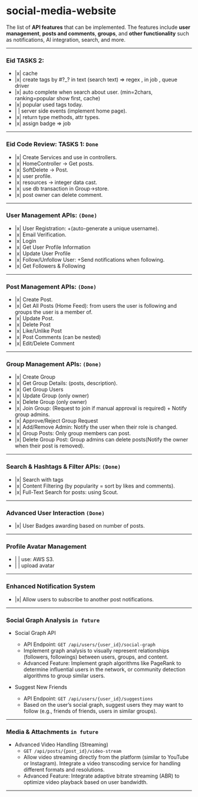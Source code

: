 # social-media-website

The list of **API features** that can be implemented. The features include **user management**, **posts and comments**, **groups**, and **other functionality** such as notifications, AI integration, search, and more.

---

### Eid TASKS 2: 
  - |x| cache
  - |x| create tags by #?_? in text (search text) => regex , in job , queue driver 
  - |x| auto complete when search about user. (min=2chars, ranking=popular show first, cache)
  - |x| popular used tags today.
  - | | server side events (implement home page).
  - |x| return type methods, attr types.
  - |x| assign badge => job

---

### Eid Code Review: TASKS 1: `Done`
  - |x| Create Services and use in controllers.
  - |x| HomeController -> Get posts.
  - |x| SoftDelete -> Post.
  - |x| user profile. 
  - |x| resources -> integer data cast.
  - |x| use db transaction in Group->store.
  - |x| post owner can delete comment.
  

---

### User Management APIs: `(Done)`
  - |x| User Registration: +(auto-generate a unique username).
  - |x| Email Verification.
  - |x| Login
  - |x| Get User Profile Information
  - |x| Update User Profile
  - |x| Follow/Unfollow User: +Send notifications when following.
  - |x| Get Followers & Following

---

### Post Management APIs: `(Done)`
  - |x| Create Post.
  - |x| Get All Posts (Home Feed): from users the user is following and groups the user is a member of.
  - |x| Update Post.
  - |x| Delete Post
  - |x| Like/Unlike Post
  - |x| Post Comments (can be nested)
  - |x| Edit/Delete Comment

---

### Group Management APIs: `(Done)`
  - |x| Create Group
  - |x| Get Group Details:  (posts, description).
  - |x| Get Group Users
  - |x| Update Group (only owner)
  - |x| Delete Group (only owner)
  - |x| Join Group: (Request to join if manual approval is required) + Notify group admins.
  - |x| Approve/Reject Group Request
  - |x| Add/Remove Admin: Notify the user when their role is changed.
  - |x| Group Posts: Only group members can post.
  - |x| Delete Group Post:  Group admins can delete posts(Notify the owner when their post is removed).

---

### Search & Hashtags & Filter APIs: `(Done)`
  - |x| Search with tags
  - |x| Content Filtering (by popularity = sort by likes and comments).
- |x| Full-Text Search for posts: using Scout.

---

### Advanced User Interaction `(Done)`
  - |x| User Badges awarding based on number of posts. 

---

### Profile Avatar Management
  - | | use: AWS S3.
  - | | upload avatar 

---

### Enhanced Notification System
  - |x| Allow users to subscribe to another post notifications.

---

### Social Graph Analysis `in future`

- Social Graph API
    - API Endpoint: `GET /api/users/{user_id}/social-graph`
    - Implement graph analysis to visually represent relationships (followers, followings) between users, groups, and content.
    - Advanced Feature: Implement graph algorithms like PageRank to determine influential users in the network, or community detection algorithms to group similar users.

- Suggest New Friends
  - API Endpoint: `GET /api/users/{user_id}/suggestions`
  - Based on the user’s social graph, suggest users they may want to follow (e.g., friends of friends, users in similar groups).

---

### Media & Attachments `in future`

- Advanced Video Handling (Streaming)
    - `GET /api/posts/{post_id}/video-stream`
    - Allow video streaming directly from the platform (similar to YouTube or Instagram). Integrate a video transcoding service for handling different formats and resolutions.
    - Advanced Feature: Integrate adaptive bitrate streaming (ABR) to optimize video playback based on user bandwidth.

---

